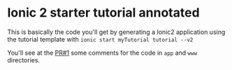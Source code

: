 # Ionic 2 starter tutorial annotated

This is basically the code you'll get by generating a Ionic2 application
using the tutorial template with `ionic start myTutorial tutorial --v2`

You'll see at the [PR#1](https://github.com/telecom-se/ionic2-starter-tutorial-annotated/pull/1) some comments for the code in `app` and `www` directories.
